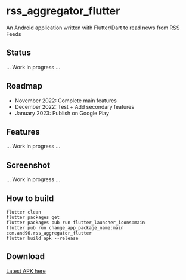 # rss_aggregator_flutter

An Android application written with Flutter/Dart to read news from RSS Feeds 


## Status

... Work in progress ...

## Roadmap

- November 2022: Complete main features
- December 2022: Test + Add secondary features
- January 2023: Publish on Google Play


## Features

... Work in progress ...


 ## Screenshot

... Work in progress ...


## How to build
```
flutter clean
flutter packages get
flutter packages pub run flutter_launcher_icons:main
flutter pub run change_app_package_name:main com.and96.rss_aggregator_flutter
flutter build apk --release
```


## Download
[Latest APK here](https://github.com/And96/RssAggregatorFlutter/releases/latest)
